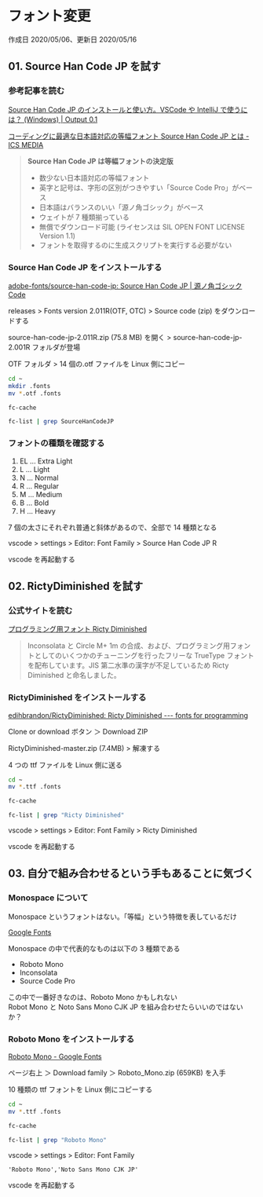 # フォント変更

作成日 2020/05/06、更新日 2020/05/16

## 01. Source Han Code JP を試す

### 参考記事を読む

[Source Han Code JP のインストールと使い方。VSCode や IntelliJ で使うには？ \(Windows\) \| Output 0\.1](https://pouhon.net/post-217/217/)

[コーディングに最適な日本語対応の等幅フォント Source Han Code JP とは \- ICS MEDIA](https://ics.media/entry/7010/)

> **Source Han Code JP は等幅フォントの決定版**
>
> - 数少ない日本語対応の等幅フォント
> - 英字と記号は、字形の区別がつきやすい「Source Code Pro」がベース
> - 日本語はバランスのいい「源ノ角ゴシック」がベース
> - ウェイトが 7 種類揃っている
> - 無償でダウンロード可能 (ライセンスは SIL OPEN FONT LICENSE Version 1.1)
> - フォントを取得するのに生成スクリプトを実行する必要がない

### Source Han Code JP をインストールする

[adobe\-fonts/source\-han\-code\-jp: Source Han Code JP \| 源ノ角ゴシック Code](https://github.com/adobe-fonts/source-han-code-jp)

releases > Fonts version 2.011R(OTF, OTC) > Source code (zip) をダウンロードする

source-han-code-jp-2.011R.zip (75.8 MB) を開く > source-han-code-jp-2.001R フォルダが登場

OTF フォルダ > 14 個の.otf ファイルを Linux 側にコピー

```bash
cd ~
mkdir .fonts
mv *.otf .fonts

fc-cache

fc-list | grep SourceHanCodeJP
```

### フォントの種類を確認する

1. EL ... Extra Light
1. L ... Light
1. N ... Normal
1. R ... Regular
1. M ... Medium
1. B ... Bold
1. H ... Heavy

7 個の太さにそれぞれ普通と斜体があるので、全部で 14 種類となる

vscode > settings > Editor: Font Family > Source Han Code JP R

vscode を再起動する

## 02. RictyDiminished を試す

### 公式サイトを読む

[プログラミング用フォント Ricty Diminished](https://rictyfonts.github.io/diminished)

> Inconsolata と Circle M+ 1m の合成、および、プログラミング用フォントとしてのいくつかのチューニングを行ったフリーな TrueType フォントを配布しています。JIS 第二水準の漢字が不足しているため Ricty Diminished と命名しました。

### RictyDiminished をインストールする

[edihbrandon/RictyDiminished: Ricty Diminished \-\-\- fonts for programming](https://github.com/edihbrandon/RictyDiminished)

Clone or download ボタン ＞ Download ZIP

RictyDiminished-master.zip (7.4MB) > 解凍する

4 つの ttf ファイルを Linux 側に送る

```bash
cd ~
mv *.ttf .fonts

fc-cache

fc-list | grep "Ricty Diminished"
```

vscode > settings > Editor: Font Family > Ricty Diminished

vscode を再起動する

## 03. 自分で組み合わせるという手もあることに気づく

### Monospace について

Monospace というフォントはない。「等幅」という特徴を表しているだけ

[Google Fonts](https://fonts.google.com/?category=Monospace)

Monospace の中で代表的なものは以下の 3 種類である

- Roboto Mono
- Inconsolata
- Source Code Pro

この中で一番好きなのは、Roboto Mono かもしれない\
Robot Mono と Noto Sans Mono CJK JP を組み合わせたらいいのではないか？

### Roboto Mono をインストールする

[Roboto Mono \- Google Fonts](https://fonts.google.com/specimen/Roboto+Mono)

ページ右上 ＞ Download family ＞ Roboto_Mono.zip (659KB) を入手

10 種類の ttf フォントを Linux 側にコピーする

```bash
cd ~
mv *.ttf .fonts

fc-cache

fc-list | grep "Roboto Mono"
```

vscode > settings > Editor: Font Family

```text
'Roboto Mono','Noto Sans Mono CJK JP'
```

vscode を再起動する
